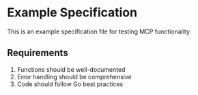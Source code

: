 # Example Specification

This is an example specification file for testing MCP functionality.

## Requirements

1. Functions should be well-documented
2. Error handling should be comprehensive
3. Code should follow Go best practices